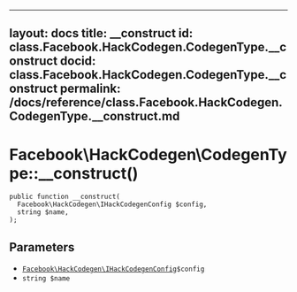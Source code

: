 
***

layout: docs
title: __construct
id: class.Facebook.HackCodegen.CodegenType.__construct
docid: class.Facebook.HackCodegen.CodegenType.__construct
permalink: /docs/reference/class.Facebook.HackCodegen.CodegenType.__construct.md
---







# Facebook\\HackCodegen\\CodegenType::__construct()




``` Hack
public function __construct(
  Facebook\HackCodegen\IHackCodegenConfig $config,
  string $name,
);
```




## Parameters




+ [` Facebook\HackCodegen\IHackCodegenConfig `](<interface.Facebook.HackCodegen.IHackCodegenConfig.md>)`` $config ``
+ ` string $name `